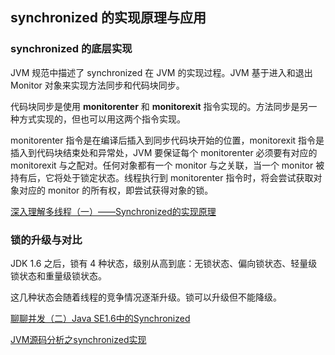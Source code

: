 ## synchronized 的实现原理与应用



### synchronized 的底层实现

JVM 规范中描述了 synchronized 在 JVM 的实现过程。JVM 基于进入和退出 Monitor 对象来实现方法同步和代码块同步。

代码块同步是使用 **monitorenter** 和 **monitorexit** 指令实现的。方法同步是另一种方式实现的，但也可以用这两个指令实现。

monitorenter 指令是在编译后插入到同步代码块开始的位置，monitorexit 指令是插入到代码块结束处和异常处，JVM 要保证每个 monitorenter 必须要有对应的 monitorexit 与之配对。任何对象都有一个 monitor 与之关联，当一个 monitor 被持有后，它将处于锁定状态。线程执行到 monitorenter 指令时，将会尝试获取对象对应的 monitor 的所有权，即尝试获得对象的锁。



[深入理解多线程（一）——Synchronized的实现原理](https://www.hollischuang.com/archives/1883)



### 锁的升级与对比

JDK 1.6 之后，锁有 4 种状态，级别从高到底：无锁状态、偏向锁状态、轻量级锁状态和重量级锁状态。

这几种状态会随着线程的竞争情况逐渐升级。锁可以升级但不能降级。



[聊聊并发（二）Java SE1.6中的Synchronized](http://ifeve.com/java-synchronized/)

[JVM源码分析之synchronized实现](https://www.jianshu.com/p/c5058b6fe8e5)